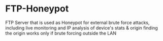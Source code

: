 # FTP-Honeypot
FTP Server that is used as Honeypot for external brute force attacks, including live monitoring and IP analysis of device's stats & origin
finding the origin works only if brute forcing outside the LAN
